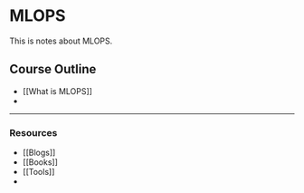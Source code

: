 # MLOPS

This is notes about MLOPS.

## Course Outline
- [[What is MLOPS]]
- 
****
### Resources
- [[Blogs]]
- [[Books]]
- [[Tools]]
- 
